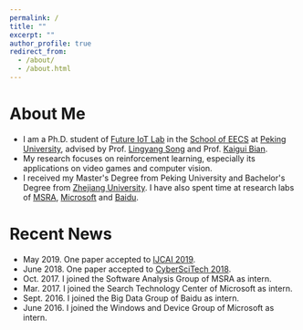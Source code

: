 ```yaml
---
permalink: /
title: ""
excerpt: ""
author_profile: true
redirect_from: 
  - /about/
  - /about.html
---
```


About Me
======
* I am a Ph.D. student of [Future IoT Lab](http://net.pku.edu.cn/songly/iotlab/index.html) in the [School of EECS](http://eecs.pku.edu.cn/Home/HOME.htm) at [Peking University](http://english.pku.edu.cn/), advised by Prof. [Lingyang Song](http://net.pku.edu.cn/songly/) and Prof. [Kaigui Bian](http://net.pku.edu.cn/~bkg/).
* My research focuses on reinforcement learning, especially its applications on video games and computer vision.
* I received my Master's Degree from Peking University and Bachelor's Degree from [Zhejiang University](http://www.zju.edu.cn/english/). I have also spent time at research labs of [MSRA](https://www.msra.cn/), [Microsoft](https://www.microsoft.com/zh-cn) and [Baidu](https://www.baidu.com/).

Recent News
======
* May 2019. One paper accepted to [IJCAI 2019](https://www.ijcai19.org/).
* June 2018. One paper accepted to [CyberSciTech 2018](http://cyber-science.org/2018/).
* Oct. 2017. I joined the Software Analysis Group of MSRA as intern.
* Mar. 2017. I joined the Search Technology Center of Microsoft as intern.
* Sept. 2016. I joined the Big Data Group of Baidu as intern.
* June 2016. I joined the Windows and Device Group of Microsoft as intern.
